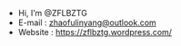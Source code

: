 -  Hi, I’m @ZFLBZTG
-  E-mail : zhaofulinyang@outlook.com
-  Website : https://zflbztg.wordpress.com/

<!---
ZFLBZTG/ZFLBZTG is a ✨ special ✨ repository because its `README.md` (this file) appears on your GitHub profile.
You can click the Preview link to take a look at your changes.
--->
